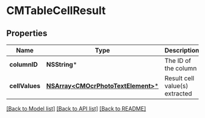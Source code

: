 # CMTableCellResult

## Properties
Name | Type | Description | Notes
------------ | ------------- | ------------- | -------------
**columnID** | **NSString*** | The ID of the column | [optional] 
**cellValues** | [**NSArray&lt;CMOcrPhotoTextElement&gt;***](CMOcrPhotoTextElement.md) | Result cell value(s) extracted | [optional] 

[[Back to Model list]](../README.md#documentation-for-models) [[Back to API list]](../README.md#documentation-for-api-endpoints) [[Back to README]](../README.md)


